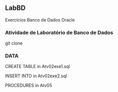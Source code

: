## LabBD
Exercícios Banco de Dados Oracle

### Atividade de Laboratório de Banco de Dados

git clone

### DATA

CREATE TABLE in Atv02exe1.sql

INSERT INTO in Atv02exe2.sql

PROCEDURES in Atv05
